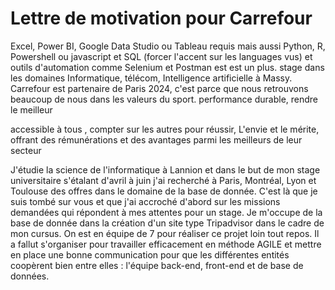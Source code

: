 # Lettre de motivation pour Carrefour

Excel, Power BI, Google Data Studio ou Tableau requis mais aussi Python, R, Powershell ou javascript et SQL (forcer l'accent sur les languages vus) et outils d'automation comme Selenium et Postman est est un plus. stage dans les domaines Informatique, télécom, Intelligence artificielle à Massy. Carrefour est partenaire de Paris 2024, c'est parce que nous retrouvons beaucoup de nous dans les valeurs du sport. performance durable, rendre le meilleur

accessible à tous , compter sur les autres pour réussir,  L'envie et le mérite,  offrant des rémunérations et des avantages parmi les meilleurs de leur secteur


J'étudie la science de l'informatique à Lannion et dans le but de mon stage universitaire s'étalant d'avril à juin j'ai recherché à Paris, Montréal, Lyon et Toulouse des offres dans le domaine de la base de donnée. C'est là que je suis tombé sur vous et que j'ai accroché d'abord sur les missions demandées qui répondent à mes attentes pour un stage. Je m'occupe de la base de donnée dans la création d'un site type Tripadvisor dans le cadre de mon cursus. On est en équipe de 7 pour réaliser ce projet loin tout repos. Il a fallut s'organiser pour travailler efficacement en méthode AGILE et mettre en place une bonne communication pour que les différentes entités coopèrent bien entre elles : l'équipe back-end, front-end et de base de données. 